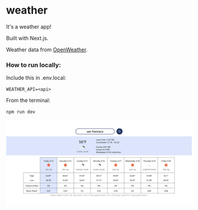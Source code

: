 # weather

It's a weather app!

Built with Next.js.

Weather data from [OpenWeather](https://openweathermap.org/).

### How to run locally:

Include this in .env.local:

```
WEATHER_API=<api>
```

From the terminal:

```
npm run dev
```

![weather screenshot](https://github.com/hermancai/weather-react/blob/main/screenshots/weather1.png?raw=true)
